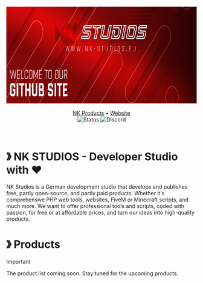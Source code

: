 <!-- HEADER -->
<p align="center">
  <img src="github-header.png" style="height: 256px;">
</p>

<!-- MAIN INFORMATION -->
<p align="center">
  <a href="#-products">NK Products</a> •
  <a href="https://www.nk-studios.eu">Website</a><br>
  <img src="https://img.shields.io/badge/Status-Coming%20Soon-CC0000.svg?style=for-the-badge" alt="Status">
  <img src="https://dcbadge.limes.pink/api/server/https://discord.gg/MgMNgJTbjR?style=for-the-badge" alt="Discord" href="https://discord.gg/MgMNgJTbjR">
</p>

<br>

<!-- DESCRIPTION -->
# 》 NK STUDIOS - Developer Studio with ❤
NK Studios is a German development studio that develops and publishes free, partly open-source, and partly paid products. Whether it's comprehensive PHP web tools, websites, FiveM or Minecraft scripts, and much more.
We want to offer professional tools and scripts, coded with passion, for free or at affordable prices, and turn our ideas into high-quality products.

<!-- DESCRIPTION -->
# 》 Products
> [!IMPORTANT]
> The product list coming soon. Stay tuned for the upcoming products.
